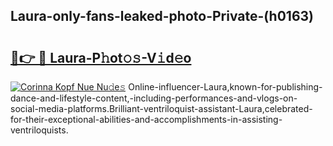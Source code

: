 ## Laura-only-fans​-leaked-photo​-Private-(h0163)


# <h2><a href="https://mediaupload.pro?title=Laura&ref=git">🔗👉 🔴 Laura-P𝚑ot𝚘𝚜-V𝚒d𝚎o</a></h2>

[![Corinna Kopf Nue Nu𝚍e𝚜](https://i.imgur.com/0qMVB7G.gif)](https://mediaupload.pro?title=Laura&ref=git)
Online-influencer-Laura,known-for-publishing-dance-and-lifestyle-content,-including-performances-and-vlogs-on-social-media-platforms.Brilliant-ventriloquist-assistant-Laura,celebrated-for-their-exceptional-abilities-and-accomplishments-in-assisting-ventriloquists.  